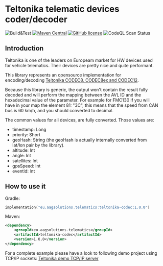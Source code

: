 # Teltonika telematic devices coder/decoder

![Build&Test](https://github.com/aagsolutions/teltonika-codec/actions/workflows/main.yml/badge.svg) [![Maven Central](https://img.shields.io/maven-central/v/eu.aagsolutions.telematics/teltonika-codec)](https://central.sonatype.com/artifact/eu.aagsolutions.telematics/teltonika-codec/1.0.1) [![GitHub license](https://img.shields.io/badge/license-MIT-green.svg?style=flat)](https://opensource.org/licenses/MIT) ![CodeQL Scan Status](https://github.com/aagsolutions/teltonika-codec/actions/workflows/codeql.yml/badge.svg)

## Introduction

Teltonika is one of the leaders on Europeam market for HW devices used for vehicle telematics.
Their devices are pretty nice and quite performant.

This library represents an opensource implementation for encoding/decoding [Teltonika CODEC8, CODEC8ex and CODEC12](https://wiki.teltonika-gps.com/view/Codec).

Because this library is generic, the output won't contain the result fully decoded and will perform the mapping between the AVL ID and the hexadecimal value of the parameter.
For example for FMC130 if you will have in your map the element 81: "3C", this means that the speed from CAN bus is 60 km/h, and you should converted to decimal.

The common values for all devices, are fully converted.
Those values are:
- timestamp: Long
- priority: Short
- geoHash: String (the geoHash is actually internally converted from lat/lon pair by the library).
- altitude: Int
- angle: Int
- satellites: Int
- gpsSpeed: Int
- eventId: Int
 

## How to use it

Gradle:
```kotlin
implementation("eu.aagsolutions.telematics:teltonika-codec:1.0.0")
```

Maven:
```xml
<dependency>
    <groupId>eu.aagsolutions.telematics</groupId>
    <artifactId>teltonika-codec</artifactId>
    <version>1.0.0</version>
</dependency>
```

For a complete example please have a look to following demo project using TCP/IP sockets:
[Teltonika demo TCP/IP server](https://github.com/atdi/teltonika-demo-server)

